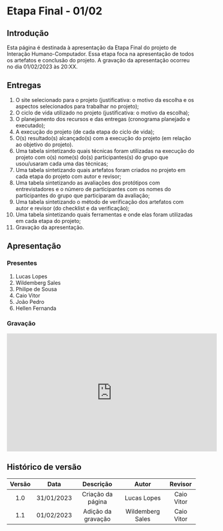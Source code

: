 # Etapa Final - 01/02

## Introdução
Esta página é destinada à apresentação da Etapa Final do projeto de Interação Humano-Computador. Essa etapa foca na apresentação de todos os artefatos e conclusão do projeto. A gravação da apresentação ocorreu no dia 01/02/2023 às 20:XX.

## Entregas
<ol>
    <li>O site selecionado para o projeto (justificativa: o motivo da escolha e os aspectos selecionados para trabalhar no projeto);
    <li>O ciclo de vida utilizado no projeto (justificativa: o motivo da escolha);</li>
    <li>O planejamento dos recursos e das entregas (cronograma planejado e executado);</li>
    <li>A execução do projeto  (de cada etapa do ciclo de vida);</li>
    <li>O(s) resultado(s) alcançado(s) com a execução do projeto (em relação ao objetivo do projeto).</li>
    <li>Uma tabela sintetizando quais técnicas foram utilizadas na execução do projeto com o(s) nome(s) do(s) participantes(s) do grupo que usou/usaram cada uma das técnicas;</li>
    <li>Uma tabela sintetizando quais artefatos foram criados no projeto em cada etapa do projeto com autor e revisor; </li>
    <li>Uma tabela sintetizando as avaliações dos protótipos com entrevistadores e o número de participantes com os nomes do participantes do grupo que participaram da avaliação;</li>
    <li>Uma tabela sintetizando o método de verificação dos artefatos com autor e  revisor (do checklist e da verificação);</li>
    <li>Uma tabela sintetizando quais ferramentas e onde elas foram utilizadas em cada etapa do projeto;</li>
    <li>Gravação da apresentação.</li>
</ol>

## Apresentação

### Presentes
<ol>
    <li>Lucas Lopes</li>
    <li>Wildemberg Sales</li>
    <li>Philipe de Sousa</li>
    <li>Caio Vitor</li>
    <li>João Pedro</li>
    <li>Hellen Fernanda</li>
</ol>

### Gravação

<iframe width="560" height="315" src="https://www.youtube.com/embed/PYXiTkjg2jM" title="YouTube video player" frameborder="0" allow="accelerometer; autoplay; clipboard-write; encrypted-media; gyroscope; picture-in-picture; web-share" allowfullscreen></iframe>

## Histórico de versão
| Versão | Data | Descrição | Autor | Revisor |
| :----: | :--: | :-------: | :---: | :-----: |
| 1.0 | 31/01/2023 | Criação da página | Lucas Lopes | Caio Vitor |
| 1.1 | 01/02/2023 | Adição da gravação | Wildemberg Sales | Caio Vitor |
